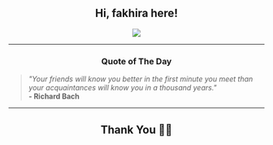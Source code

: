 <h2 align="center"> Hi, fakhira here!</h2>

<p align="center">
<a href="https://github.com/fakhiralkda" alt="github streak"><img src="https://dvst-streak.herokuapp.com/?user=fakhiralkda&theme=tokyonight&fire=DD472C"></a>
</p>

<hr>
<h3 align="center">Quote of The Day</h3>
<p align="center">
<blockquote>
<i>"Your friends will know you better in the first minute you meet than your acquaintances will know you in a thousand years."</i>
<br>
<b>- Richard Bach</b>
</blockquote>
</p>


<hr>
<h2 align="center">Thank You 🙏🏼</h2>
